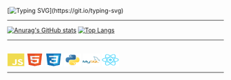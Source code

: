 [![Typing SVG](https://readme-typing-svg.demolab.com?font=Lobster&size=40&duration=2000&pause=2000&vCenter=true&width=1000&lines=Ol%C3%A1%2C+meu+nome+%C3%A9+Anderson.;Tenho+17+anos.;Sou+estudante+de+Desenvolvimento+de+Sistemas.;Estou+matriculado+na+ETE-Ministro+Fernando+Lyra.)](https://git.io/typing-svg)

<hr></hr>

[![Anurag's GitHub stats](https://github-readme-stats.vercel.app/api?username=AndersonKFG)](https://github.com/anuraghazra/github-readme-stats)
[![Top Langs](https://github-readme-stats.vercel.app/api/top-langs/?username=AndersonKFG&hide_progress=false)](https://github.com/AndersonKFG/github-readme-stats)
<hr>

<div style="display: inline_block"><br>
  <img align="center" alt="And-Js" height="30" width="40" src="https://raw.githubusercontent.com/devicons/devicon/master/icons/javascript/javascript-plain.svg">
  <img align="center" alt="And-HTML" height="30" width="40" src="https://raw.githubusercontent.com/devicons/devicon/master/icons/html5/html5-original.svg">
  <img align="center" alt="And-CSS" height="30" width="40" src="https://raw.githubusercontent.com/devicons/devicon/master/icons/css3/css3-original.svg">
  <img align="center" alt="And-Python" height="30" width="40" src="https://raw.githubusercontent.com/devicons/devicon/master/icons/python/python-original.svg">
  <img align="center" alt="And-Mysql" height="30" width="40" src="https://github.com/devicons/devicon/blob/master/icons/mysql/mysql-original-wordmark.svg">
  <img align="center" alt="And-React" height="30" width="40" src="https://github.com/devicons/devicon/blob/master/icons/react/react-original.svg">
  
</div>
<hr></hr>
